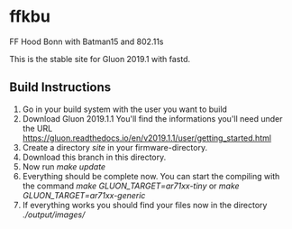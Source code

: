 # ffkbu
FF Hood Bonn with Batman15 and 802.11s


This is the stable site for Gluon 2019.1 with fastd.


## Build Instructions

1. Go in your build system with the user you want to build
2. Download Gluon 2019.1.1 You'll find the informations you'll need under the URL https://gluon.readthedocs.io/en/v2019.1.1/user/getting_started.html
3. Create a directory *site* in your firmware-directory.
4. Download this branch in this directory.
5. Now run *make update*
6. Everything should be complete now. You can start the compiling with the command *make GLUON_TARGET=ar71xx-tiny* or *make GLUON_TARGET=ar71xx-generic*
7. If everything works you should find your files now in the directory *./output/images/*
